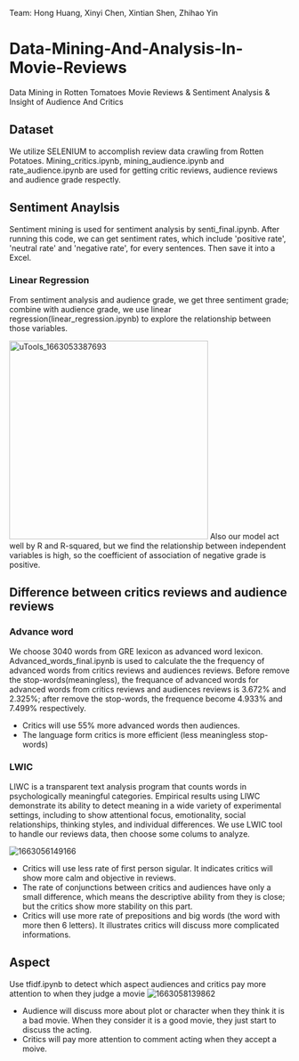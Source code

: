 Team: Hong Huang, Xinyi Chen, Xintian Shen, Zhihao Yin
# Data-Mining-And-Analysis-In-Movie-Reviews
Data Mining in Rotten Tomatoes Movie Reviews &amp; Sentiment Analysis &amp; Insight of Audience And Critics 

## Dataset
We utilize SELENIUM to accomplish review data crawling from Rotten Potatoes. Mining_critics.ipynb, mining_audience.ipynb and rate_audience.ipynb are used for getting critic reviews, audience reviews and audience grade respectly. 

## Sentiment Anaylsis
Sentiment mining is used for sentiment analysis by senti_final.ipynb. After running this code, we can get sentiment rates, which include 'positive rate', 'neutral rate' and 'negative rate', for every sentences. Then save it into a Excel.

### Linear Regression
From sentiment analysis and audience grade, we get three sentiment grade; combine with audience grade, we use linear regression(linear_regression.ipynb) to explore the relationship between those variables.

<img width="357" alt="uTools_1663053387693" src="https://user-images.githubusercontent.com/97569959/189835508-7f41ea92-b007-40a6-8d41-e5d5fc0fbaa1.png">
Also our model act well by R and R-squared, but we find the relationship between independent variables is high, so the coefficient of association of negative grade is positive.

## Difference between critics reviews and audience reviews 
### Advance word
We choose 3040 words from GRE lexicon as advanced word lexicon. Advanced_words_final.ipynb is used to calculate the the frequency of advanced words from critics reviews and audiences reviews.
Before remove the stop-words(meaningless), the frequance of advanced words for advanced words from critics reviews and audiences reviews is 3.672% and 2.325%; after remove the stop-words, the frequence become 4.933% and 7.499% respectively.
- Critics will use 55% more advanced words then audiences.
- The language form critics is more efficient (less meaningless stop-words)

### LWIC
LIWC is a transparent text analysis program that counts words in psychologically meaningful categories. Empirical results using LIWC demonstrate its ability to detect meaning in a wide variety of experimental settings, including to show attentional focus, emotionality, social relationships, thinking styles, and individual differences.
We use LWIC tool to handle our reviews data, then choose some colums to analyze.

![1663056149166](https://user-images.githubusercontent.com/97569959/189845701-fa5f484c-2064-47a9-a1f2-601353b52761.jpg)
- Critics will use less rate of first person sigular. It indicates critics will show more calm and objective in reviews.
- The rate of conjunctions between critics and audiences have only a small difference, which means the descriptive ability from they is close; but the critics show more stability on this part.
- Critics will use more rate of prepositions and big words (the word with more then 6 letters). It illustrates critics will discuss more complicated informations.
 
## Aspect 
Use tfidf.ipynb to detect which aspect audiences and critics pay more attention to when they judge a movie
![1663058139862](https://user-images.githubusercontent.com/97569959/189853410-f41b715d-c24c-4f82-8537-3a80c39b22be.jpg)
- Audience will discuss more about plot or character when they think it is a bad movie. When they consider it is a good movie, they just start to discuss the acting.
- Critics will pay more attention to comment acting when they accept a moive.
